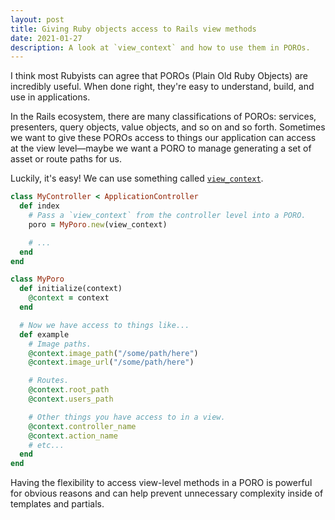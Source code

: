 ```yaml
---
layout: post
title: Giving Ruby objects access to Rails view methods
date: 2021-01-27
description: A look at `view_context` and how to use them in POROs.
---
```


I think most Rubyists can agree that POROs (Plain Old Ruby Objects) are incredibly useful. When done right, they're easy to understand, build, and use in applications.

In the Rails ecosystem, there are many classifications of POROs: services, presenters, query objects, value objects, and so on and so forth. Sometimes we want to give these POROs access to things our application can access at the view level—maybe we want a PORO to manage generating a set of asset or route paths for us.

Luckily, it's easy! We can use something called [`view_context`](https://api.rubyonrails.org/classes/ActionView/Rendering.html#method-i-view_context).

```ruby
class MyController < ApplicationController
  def index
    # Pass a `view_context` from the controller level into a PORO.
    poro = MyPoro.new(view_context)

    # ...
  end
end

class MyPoro
  def initialize(context)
    @context = context
  end

  # Now we have access to things like...
  def example
    # Image paths.
    @context.image_path("/some/path/here")
    @context.image_url("/some/path/here")

    # Routes.
    @context.root_path
    @context.users_path

    # Other things you have access to in a view.
    @context.controller_name
    @context.action_name
    # etc...
  end
end
```

Having the flexibility to access view-level methods in a PORO is powerful for obvious reasons and can help prevent unnecessary complexity inside of templates and partials.
